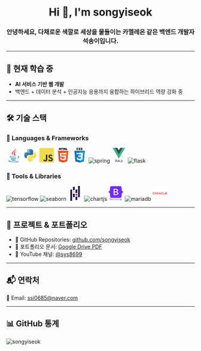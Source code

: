 <h1 align="center">Hi 👋, I'm songyiseok</h1>
<h3 align="center">안녕하세요, 다채로운 색깔로 세상을 물들이는 카멜레온 같은 백엔드 개발자 석송이입니다.</h3>

---

## 🌱 현재 학습 중
- **AI 서비스 기반 웹 개발**
- 백엔드 + 데이터 분석 + 인공지능 응용까지 융합하는 하이브리드 역량 강화 중

---

## 🛠 기술 스택

### 🔹 Languages & Frameworks  
<p align="left">
  <img src="https://raw.githubusercontent.com/devicons/devicon/master/icons/java/java-original.svg" alt="java" width="40" height="40"/>
  <img src="https://raw.githubusercontent.com/devicons/devicon/master/icons/python/python-original.svg" alt="python" width="40" height="40"/>
  <img src="https://raw.githubusercontent.com/devicons/devicon/master/icons/javascript/javascript-original.svg" alt="javascript" width="40" height="40"/>
  <img src="https://raw.githubusercontent.com/devicons/devicon/master/icons/html5/html5-original-wordmark.svg" alt="html5" width="40" height="40"/>
  <img src="https://raw.githubusercontent.com/devicons/devicon/master/icons/css3/css3-original-wordmark.svg" alt="css3" width="40" height="40"/>
  <img src="https://www.vectorlogo.zone/logos/springio/springio-icon.svg" alt="spring" width="40" height="40"/>
  <img src="https://raw.githubusercontent.com/devicons/devicon/master/icons/vuejs/vuejs-original-wordmark.svg" alt="vuejs" width="40" height="40"/>
  <img src="https://www.vectorlogo.zone/logos/pocoo_flask/pocoo_flask-icon.svg" alt="flask" width="40" height="40"/>
</p>

### 🔹 Tools & Libraries  
<p align="left">
  <img src="https://www.vectorlogo.zone/logos/tensorflow/tensorflow-icon.svg" alt="tensorflow" width="40" height="40"/>
  <img src="https://seaborn.pydata.org/_images/logo-mark-lightbg.svg" alt="seaborn" width="40" height="40"/>
  <img src="https://raw.githubusercontent.com/devicons/devicon/2ae2a900d2f041da66e950e4d48052658d850630/icons/pandas/pandas-original.svg" alt="pandas" width="40" height="40"/>
  <img src="https://www.chartjs.org/media/logo-title.svg" alt="chartjs" width="40" height="40"/>
  <img src="https://raw.githubusercontent.com/devicons/devicon/master/icons/bootstrap/bootstrap-plain-wordmark.svg" alt="bootstrap" width="40" height="40"/>
  <img src="https://www.vectorlogo.zone/logos/mariadb/mariadb-icon.svg" alt="mariadb" width="40" height="40"/>
  <img src="https://raw.githubusercontent.com/devicons/devicon/master/icons/oracle/oracle-original.svg" alt="oracle" width="40" height="40"/>
</p>

---

## 📂 프로젝트 & 포트폴리오

- 🔗 GitHub Repositories: [github.com/songyiseok](https://github.com/songyiseok?tab=repositories)
- 📄 포트폴리오 문서: [Google Drive PDF](https://drive.google.com/file/d/10fq2jqK3jjBc8g6501XMq0wOAKbppCNU/view?usp=drive_link)
- 🎥 YouTube 채널: [@sys8699](https://www.youtube.com/@sys8699)

---

## 📬 연락처

📧 Email: ssi0685@naver.com

---

## 📊 GitHub 통계

<p>
  <img align="center" src="https://github-readme-stats.vercel.app/api/top-langs?username=songyiseok&show_icons=true&locale=en&layout=compact" alt="songyiseok" />
</p>
